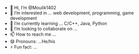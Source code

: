 - 👋 Hi, I’m @Moulik1402
- 👀 I’m interested in ... web development, programming, game development
- 🌱 I’m currently learning ... C/C++, Java, Python
- 💞️ I’m looking to collaborate on ...
- 📫 How to reach me ...
- 😄 Pronouns: ...He/his
- ⚡ Fun fact: ...

<!---
Moulik1402/Moulik1402 is a ✨ special ✨ repository because its `README.md` (this file) appears on your GitHub profile.
You can click the Preview link to take a look at your changes.
--->
